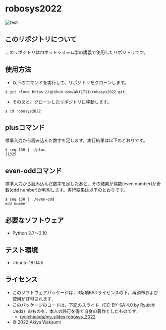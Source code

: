 # robosys2022
![test](https://github.com/aki1711/robosys2022/actions/workflows/test.yml/badge.svg)

## このリポジトリについて
このリポジトリはロボットシステム学の講義で使用したリポジトリです。

## 使用方法
* 以下のコマンドを実行して、リポジトリをクローンします。
```
$ git clone https://github.com/aki1711/robosys2022.git
```
* そのあと、クローンしたリポジトリに移動します。
```
$ cd robosys2022
``` 
## plusコマンド
標準入力から読み込んだ数字を足します。実行結果は以下のとおりです。
```
$ seq 150 | ./plus
11325
```
## even-oddコマンド
標準入力から読み込んだ数字を足したあと、その結果が偶数(even number)か奇数(odd number)か判別します。実行結果は以下のとおりです。
```
$ seq 150 | ./even-odd
odd number
```

## 必要なソフトウェア
* Python 3.7〜3.10

## テスト環境
* Ubuntu 18.04.5

## ライセンス
* このソフトウェアパッケージは，3条項BSDライセンスの下，再頒布および使用が許可されます.
* このパッケージのコードは，下記のスライド（CC-BY-SA 4.0 by Ryuichi Ueda）のものを，本人の許可を得て自身の著作としたものです．
    * [ryuichiueda/my_slides robosys_2022](https://github.com/ryuichiueda/my_slides/tree/master/robosys_2022)
* © 2022 Akiya Wakaumi
